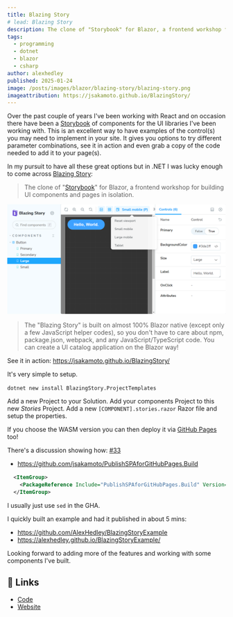 ```yaml
---
title: Blazing Story
# lead: Blazing Story
description: The clone of "Storybook" for Blazor, a frontend workshop for building UI components and pages in isolation.
tags:
  - programming
  - dotnet
  - blazor
  - csharp
author: alexhedley
published: 2025-01-24
image: /posts/images/blazor/blazing-story/blazing-story.png
imageattribution: https://jsakamoto.github.io/BlazingStory/
---
```


<!-- # Blazing Story -->

Over the past couple of years I've been working with React and on occasion there have been a [Storybook](https://storybook.js.org/) of components for the UI libraries I've been working with. This is an excellent way to have examples of the control(s) you may need to implement in your site. It gives you options to try different parameter combinations, see it in action and even grab a copy of the code needed to add it to your page(s).

In my pursuit to have all these great options but in .NET I was lucky enough to come across [Blazing Story](https://jsakamoto.github.io/BlazingStory/):

> The clone of "[Storybook](https://storybook.js.org/)" for Blazor, a frontend workshop for building UI components and pages in isolation.

![Blazing Story](images/blazor/blazing-story/blazing-story.png "Blazing Story")

> The "Blazing Story" is built on almost 100% Blazor native (except only a few JavaScript helper codes), so you don't have to care about npm, package.json, webpack, and any JavaScript/TypeScript code. You can create a UI catalog application on the Blazor way!

See it in action: https://jsakamoto.github.io/BlazingStory/

It's very simple to setup.

`dotnet new install BlazingStory.ProjectTemplates`

Add a new Project to your Solution. Add your components Project to this new _Stories_ Project. Add a new `[COMPONENT].stories.razor` Razor file and setup the properties.

If you choose the WASM version you can then deploy it via [GitHub Pages](https://pages.github.com/) too!

There's a discussion showing how: [#33](https://github.com/jsakamoto/BlazingStory/discussions/33)

- https://github.com/jsakamoto/PublishSPAforGitHubPages.Build

```xml
  <ItemGroup>
    <PackageReference Include="PublishSPAforGitHubPages.Build" Version="3.0.0" />
  </ItemGroup>
```

I usually just use `sed` in the GHA.

I quickly built an example and had it published in about 5 mins:

- https://github.com/AlexHedley/BlazingStoryExample
- https://alexhedley.github.io/BlazingStoryExample/

Looking forward to adding more of the features and working with some components I've built.

## 🔗 Links

- [Code](https://github.com/jsakamoto/BlazingStory)
- [Website](https://jsakamoto.github.io/BlazingStory/)
